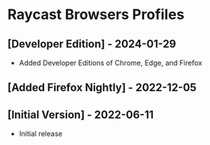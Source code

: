 # Raycast Browsers Profiles

## [Developer Edition] - 2024-01-29
- Added Developer Editions of Chrome, Edge, and Firefox

## [Added Firefox Nightly] - 2022-12-05

## [Initial Version] - 2022-06-11
- Initial release
